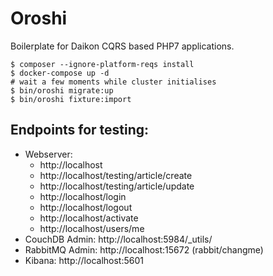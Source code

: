 # Oroshi
Boilerplate for Daikon CQRS based PHP7 applications.

```
$ composer --ignore-platform-reqs install
$ docker-compose up -d
# wait a few moments while cluster initialises
$ bin/oroshi migrate:up
$ bin/oroshi fixture:import
```

## Endpoints for testing:

- Webserver:
  - http://localhost
  - http://localhost/testing/article/create
  - http://localhost/testing/article/update
  - http://localhost/login
  - http://localhost/logout
  - http://localhost/activate
  - http://localhost/users/me
- CouchDB Admin: http://localhost:5984/_utils/
- RabbitMQ Admin: http://localhost:15672 (rabbit/changme)
- Kibana: http://localhost:5601
